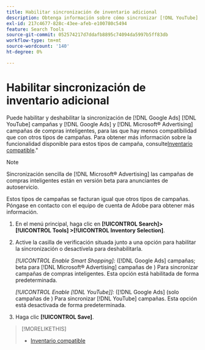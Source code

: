 ```yaml
---
title: Habilitar sincronización de inventario adicional
description: Obtenga información sobre cómo sincronizar [!DNL YouTube] campañas y [!DNL Google Ads] y [!DNL Microsoft® Advertising] campañas de compras inteligentes.
exl-id: 217c4677-828c-43ee-afeb-e100780c5494
feature: Search Tools
source-git-commit: 052574217d7ddafb8895c74094da5997b5ff83db
workflow-type: tm+mt
source-wordcount: '140'
ht-degree: 0%

---
```


# Habilitar sincronización de inventario adicional

Puede habilitar y deshabilitar la sincronización de [!DNL Google Ads] [!DNL YouTube] campañas y [!DNL Google Ads] y [!DNL Microsoft® Advertising] campañas de compras inteligentes, para las que hay menos compatibilidad que con otros tipos de campañas. Para obtener más información sobre la funcionalidad disponible para estos tipos de campaña, consulte[Inventario compatible](/help/search-social-commerce/introduction/supported-inventory.md).&quot;

>[!NOTE]
>
>Sincronización sencilla de [!DNL Microsoft® Advertising] las campañas de compras inteligentes están en versión beta para anunciantes de autoservicio.

Estos tipos de campañas se facturan igual que otros tipos de campañas. Póngase en contacto con el equipo de cuenta de Adobe para obtener más información.

1. En el menú principal, haga clic en **[!UICONTROL Search]> [!UICONTROL Tools] >[!UICONTROL Inventory Selection]**.

1. Active la casilla de verificación situada junto a una opción para habilitar la sincronización o desactívela para deshabilitarla.

   *[!UICONTROL Enable Smart Shopping]:* ([!DNL Google Ads] campañas; beta para [!DNL Microsoft® Advertising] campañas de ) Para sincronizar campañas de compras inteligentes. Esta opción está habilitada de forma predeterminada.

   *[!UICONTROL Enable [!DNL YouTube]]:* ([!DNL Google Ads] (solo campañas de ) Para sincronizar [!DNL YouTube] campañas. Esta opción está desactivada de forma predeterminada.

1. Haga clic **[!UICONTROL Save]**.

>[!MORELIKETHIS]
>
>* [Inventario compatible](/help/search-social-commerce/introduction/supported-inventory.md)
